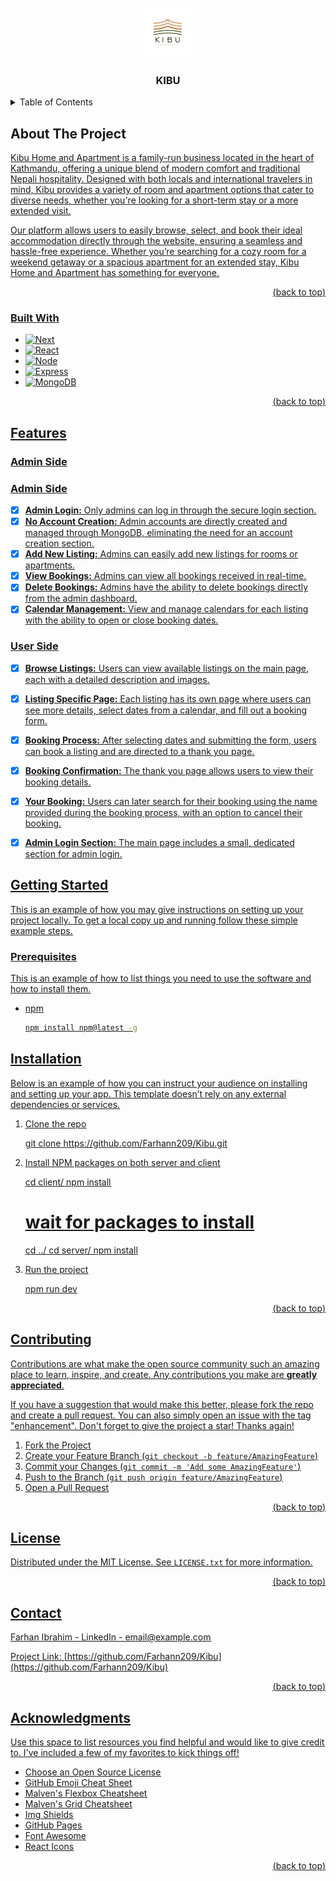 
<!-- PROJECT LOGO -->
<br />
<div align="center">
   <a>
    <img src="client/public/logo.jpg" alt="Logo" width="80" height="80">
  </a>

  <h3 align="center">KIBU</h3>

</div>



<!-- TABLE OF CONTENTS -->
<details>
  <summary>Table of Contents</summary>
  <ol>
    <li>
      <a href="#about-the-project">About The Project</a>
      <ul>
        <li><a href="#built-with">Built With</a></li>
      </ul>
    </li>
    <li>
      <a href="#getting-started">Getting Started</a>
      <ul>
        <li><a href="#prerequisites">Prerequisites</a></li>
        <li><a href="#installation">Installation</a></li>
      </ul>
    </li>
    <li><a href="#usage">Usage</a></li>
    <li><a href="#roadmap">Roadmap</a></li>
    <li><a href="#contributing">Contributing</a></li>
    <li><a href="#license">License</a></li>
    <li><a href="#contact">Contact</a></li>
    <li><a href="#acknowledgments">Acknowledgments</a></li>
  </ol>
</details>



<!-- ABOUT THE PROJECT -->
## About The Project
<u>
Kibu Home and Apartment is a family-run business located in the heart of Kathmandu, offering a unique blend of modern comfort and traditional Nepali hospitality. Designed with both locals and international travelers in mind, Kibu provides a variety of room and apartment options that cater to diverse needs, whether you're looking for a short-term stay or a more extended visit.

Our platform allows users to easily browse, select, and book their ideal accommodation directly through the website, ensuring a seamless and hassle-free experience. Whether you’re searching for a cozy room for a weekend getaway or a spacious apartment for an extended stay, Kibu Home and Apartment has something for everyone.

<p align="right">(<a href="#readme-top">back to top</a>)</p>



### Built With

* [![Next][Next.js]][Next-url]
* [![React][React.js]][React-url]
* [![Node][Node.js]][Node-url]
* [![Express][Express.js]][Express-url]
* [![MongoDB][MongoDB]][MongoDB-url]


<p align="right">(<a href="#readme-top">back to top</a>)</p>

## Features
<u>

### Admin Side
### Admin Side
- [x] **Admin Login:** Only admins can log in through the secure login section.
- [x] **No Account Creation:** Admin accounts are directly created and managed through MongoDB, eliminating the need for an account creation section.
- [x] **Add New Listing:** Admins can easily add new listings for rooms or apartments.
- [x] **View Bookings:** Admins can view all bookings received in real-time.
- [x] **Delete Bookings:** Admins have the ability to delete bookings directly from the admin dashboard.
- [x] **Calendar Management:** View and manage calendars for each listing with the ability to open or close booking dates.

### User Side
- [x] **Browse Listings:** Users can view available listings on the main page, each with a detailed description and images.
- [x] **Listing Specific Page:** Each listing has its own page where users can see more details, select dates from a calendar, and fill out a booking form.
- [x] **Booking Process:** After selecting dates and submitting the form, users can book a listing and are directed to a thank you page.
- [x] **Booking Confirmation:** The thank you page allows users to view their booking details.
- [x] **Your Booking:** Users can later search for their booking using the name provided during the booking process, with an option to cancel their booking.
- [x] **Admin Login Section:** The main page includes a small, dedicated section for admin login.


<!-- GETTING STARTED -->
## Getting Started

This is an example of how you may give instructions on setting up your project locally.
To get a local copy up and running follow these simple example steps.

### Prerequisites

This is an example of how to list things you need to use the software and how to install them.
* npm
  ```sh
  npm install npm@latest -g
  ```

## Installation
<u>

Below is an example of how you can instruct your audience on installing and setting up your app. This template doesn’t rely on any external dependencies or services.

1. Clone the repo

    git clone https://github.com/Farhann209/Kibu.git


2. Install NPM packages on both server and client

    cd client/
    npm install
    # wait for packages to install
    cd ../
     cd server/
    npm install

3. Run the project

    npm run dev


<p align="right">(<a href="#readme-top">back to top</a>)</p>

<!-- CONTRIBUTING -->
## Contributing
<u>

Contributions are what make the open source community such an amazing place to learn, inspire, and create. Any contributions you make are **greatly appreciated**.

If you have a suggestion that would make this better, please fork the repo and create a pull request. You can also simply open an issue with the tag "enhancement".
Don't forget to give the project a star! Thanks again!

1. Fork the Project
2. Create your Feature Branch (`git checkout -b feature/AmazingFeature`)
3. Commit your Changes (`git commit -m 'Add some AmazingFeature'`)
4. Push to the Branch (`git push origin feature/AmazingFeature`)
5. Open a Pull Request

<p align="right">(<a href="#readme-top">back to top</a>)</p>



<!-- LICENSE -->
## License

Distributed under the MIT License. See `LICENSE.txt` for more information.

<p align="right">(<a href="#readme-top">back to top</a>)</p>



<!-- CONTACT -->
<u>

## Contact

Farhan Ibrahim - [LinkedIn](https://www.linkedin.com/in/farhan-ibrahim-558131247/) - email@example.com

Project Link: [https://github.com/Farhann209/Kibu](https://github.com/Farhann209/Kibu)


<p align="right">(<a href="#readme-top">back to top</a>)</p>



<!-- ACKNOWLEDGMENTS -->
## Acknowledgments

Use this space to list resources you find helpful and would like to give credit to. I've included a few of my favorites to kick things off!

* [Choose an Open Source License](https://choosealicense.com)
* [GitHub Emoji Cheat Sheet](https://www.webpagefx.com/tools/emoji-cheat-sheet)
* [Malven's Flexbox Cheatsheet](https://flexbox.malven.co/)
* [Malven's Grid Cheatsheet](https://grid.malven.co/)
* [Img Shields](https://shields.io)
* [GitHub Pages](https://pages.github.com)
* [Font Awesome](https://fontawesome.com)
* [React Icons](https://react-icons.github.io/react-icons/search)

<p align="right">(<a href="#readme-top">back to top</a>)</p>



<!-- MARKDOWN LINKS & IMAGES -->
<!-- https://www.markdownguide.org/basic-syntax/#reference-style-links -->
[contributors-shield]: https://img.shields.io/github/contributors/othneildrew/Best-README-Template.svg?style=for-the-badge
[contributors-url]: https://github.com/othneildrew/Best-README-Template/graphs/contributors
[forks-shield]: https://img.shields.io/github/forks/othneildrew/Best-README-Template.svg?style=for-the-badge
[forks-url]: https://github.com/othneildrew/Best-README-Template/network/members
[stars-shield]: https://img.shields.io/github/stars/othneildrew/Best-README-Template.svg?style=for-the-badge
[stars-url]: https://github.com/othneildrew/Best-README-Template/stargazers
[issues-shield]: https://img.shields.io/github/issues/othneildrew/Best-README-Template.svg?style=for-the-badge
[issues-url]: https://github.com/othneildrew/Best-README-Template/issues
[license-shield]: https://img.shields.io/github/license/othneildrew/Best-README-Template.svg?style=for-the-badge
[license-url]: https://github.com/othneildrew/Best-README-Template/blob/master/LICENSE.txt
[linkedin-shield]: https://img.shields.io/badge/-LinkedIn-black.svg?style=for-the-badge&logo=linkedin&colorB=555
[linkedin-url]: https://linkedin.com/in/othneildrew
[product-screenshot]: images/screenshot.png
[Next.js]: https://img.shields.io/badge/next.js-000000?style=for-the-badge&logo=nextdotjs&logoColor=white
[Next-url]: https://nextjs.org/
[React.js]: https://img.shields.io/badge/React-20232A?style=for-the-badge&logo=react&logoColor=61DAFB
[React-url]: https://reactjs.org/
[Node.js]: https://img.shields.io/badge/Node.js-339933?style=for-the-badge&logo=nodedotjs&logoColor=white
[Node-url]: https://nodejs.org/
[Express.js]: https://img.shields.io/badge/Express.js-000000?style=for-the-badge&logo=express&logoColor=white
[Express-url]: https://expressjs.com/
[MongoDB]: https://img.shields.io/badge/MongoDB-47A248?style=for-the-badge&logo=mongodb&logoColor=white
[MongoDB-url]: https://www.mongodb.com/

